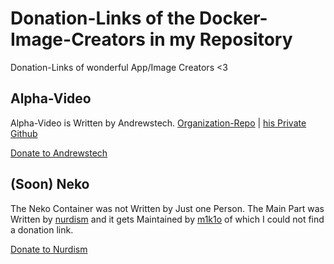 # Donation-Links of the Docker-Image-Creators in my Repository

Donation-Links of wonderful App/Image Creators
<3




## Alpha-Video
Alpha-Video is Written by Andrewstech. [Organization-Repo](https://github.com/unofficial-skills/alpha-video) | [his Private Github](https://github.com/andrewstech)
  
  [Donate to Andrewstech](https://paypal.me/andrewstechyoutube "Andrew's Tech Paypal")


## (Soon) Neko

The Neko Container was not Written by Just one Person.
The Main Part was Written by [nurdism](https://github.com/nurdism/neko) and it gets Maintained by [m1k1o](https://github.com/m1k1o/neko) of which I could not find a donation link.

[Donate to Nurdism](https://www.patreon.com/nurdism)
